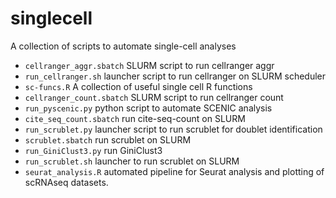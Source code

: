 # singlecell
A collection of scripts to automate single-cell analyses

- ```cellranger_aggr.sbatch```          SLURM script to run cellranger aggr
- ```run_cellranger.sh```               launcher script to run cellranger on SLURM scheduler
- ```sc-funcs.R```                      A collection of useful single cell R functions
- ```cellranger_count.sbatch```         SLURM script to run cellranger count
- ```run_pyscenic.py```                 python script to automate SCENIC analysis
- ```cite_seq_count.sbatch```           run cite-seq-count on SLURM
- ```run_scrublet.py```                 launcher script to run scrublet for doublet identification
- ```scrublet.sbatch```                 run scrublet on SLURM
- ```run_GiniClust3.py```               run GiniClust3 
- ```run_scrublet.sh```                 launcher to run scrublet on SLURM
- ```seurat_analysis.R```               automated pipeline for Seurat analysis and plotting of scRNAseq datasets.
